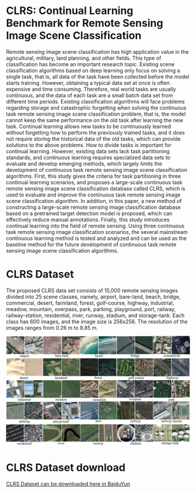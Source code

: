 # CLRS: Continual Learning Benchmark for Remote Sensing Image Scene Classification

Remote sensing image scene classification has high application value in the agricultural, military, land planning, and other fields. This type of classification has become an important research topic. Existing scene classification algorithms based on deep learning only focus on solving a single task, that is, all data of the task have been collected before the model starts training. However, obtaining a typical data set at once is often expensive and time consuming. Therefore, real world tasks are usually continuous, and the data of each task are a small batch data set from different time periods. Existing classification algorithms will face problems regarding storage and catastrophic forgetting when solving the continuous task remote sensing image scene classification problem, that is, the model cannot keep the same performance on the old task after learning the new task. Continual learning allows new tasks to be continuously learned without forgetting how to perform the previously trained tasks, and it does not require storing the historical data of the old tasks, which can provide solutions to the above problems. How to divide tasks is important for continual learning. However, existing data sets lack task partitioning standards, and continuous learning requires specialized data sets to evaluate and develop emerging methods, which largely limits the development of continuous task remote sensing image scene classification algorithms. First, this study gives the criteria for task partitioning in three continual learning scenarios, and proposes a large-scale continuous task remote sensing image scene classification database called CLRS, which is used to evaluate and improve the continuous task remote sensing image scene classification algorithm. In addition, in this paper, a new method of constructing a large-scale remote sensing image classification database based on a pretrained target detection model is proposed, which can effectively reduce manual annotations. Finally, this study introduces continual learning into the field of remote sensing. Using three continuous task remote sensing image classification scenarios, the several mainstream continuous learning method is tested and analyzed and can be used as the baseline method for the future development of continuous task remote sensing image scene classification algorithms.


# CLRS Dataset
The proposed CLRS data set consists of 15,000 remote sensing images divided into 25 scene classes, namely, airport, bare-land, beach, bridge, commercial, desert, farmland, forest, golf-course, highway, industrial, meadow, mountain, overpass, park, parking, playground, port, railway, railway-station, residential, river, runway, stadium, and storage-tank. Each class has 600 images, and the image size is 256x256. The resolution of the images ranges from 0.26 m to 8.85 m. <br> 
<div align=center><img src="https://github.com/jh101024/Python/blob/master/CLRS-samples.png"/></div>


# CLRS Dataset download
[CLRS Dataset can be downloaded here in BaiduYun](https://pan.baidu.com/s/1NkkaJxPtewW5fQMk8yCAQw)
